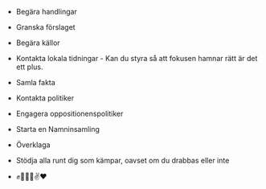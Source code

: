 * Begära handlingar 

* Granska förslaget

* Begära källor

* Kontakta lokala tidningar - Kan du styra så att fokusen hamnar rätt är det ett plus. 

* Samla fakta 

* Kontakta politiker 

* Engagera oppositionenspolitiker

* Starta en Namninsamling

* Överklaga

* Stödja alla runt dig som kämpar, oavset om du drabbas eller inte

* ✊🤜🤛🤝✌️❤️
